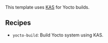 
This template uses [KAS](https://github.com/siemens/kas) for Yocto builds.

## Recipes

- `yocto-build`: Build Yocto system using KAS.